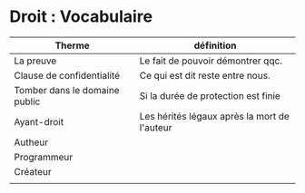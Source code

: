 # Droit : Vocabulaire	

|Therme|définition|
|---|---|
| La preuve | Le fait de pouvoir démontrer qqc.|
| Clause de confidentialité | Ce qui est dit reste entre nous. |
|Tomber dans le domaine public|Si la durée de protection est finie|
|Ayant-droit|Les hérités légaux après la mort de l'auteur|
|Autheur||
|Programmeur||
|Créateur||
|||
 